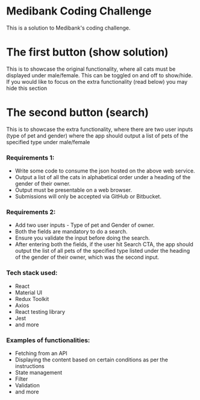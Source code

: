 # Medibank Coding Challenge

This is a solution to Medibank's coding challenge.

# The first button (show solution)

This is to showcase the original functionality, where all cats must be displayed under male/female. This can be toggled on and off to show/hide. If you would like to focus on the extra functionality (read below) you may hide this section

# The second button (search)

This is to showcase the extra functionality, where there are two user inputs (type of pet and gender) where the app should output a list of pets of the specified type under male/female

### Requirements 1:

- Write some code to consume the json hosted on the above web service.
- Output a list of all the cats in alphabetical order under a heading of the gender of their owner.
- Output must be presentable on a web browser.
- Submissions will only be accepted via GitHub or Bitbucket.

### Requirements 2:
- Add two user inputs - Type of pet and Gender of owner.
- Both the fields are mandatory to do a search.
- Ensure you validate the input before doing the search.
- After entering both the fields, if the user hit Search CTA, the app should output the list of all pets of the specified type listed under the heading of the gender of their owner, which was the second input.

### Tech stack used:

- React
- Material UI
- Redux Toolkit
- Axios
- React testing library
- Jest
- and more

### Examples of functionalities:

- Fetching from an API
- Displaying the content based on certain conditions as per the instructions
- State management 
- Filter
- Validation
- and more
